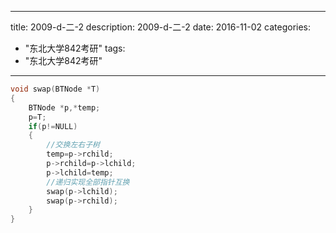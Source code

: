 
---
title: 2009-d-二-2
description: 2009-d-二-2
date: 2016-11-02
categories:
  - "东北大学842考研"
tags:
  - "东北大学842考研"

---


```cpp
void swap(BTNode *T)
{
    BTNode *p,*temp;
    p=T;
    if(p!=NULL)
    {
        //交换左右子树
        temp=p->rchild;
        p->rchild=p->lchild;
        p->lchild=temp;
        //递归实现全部指针互换
        swap(p->lchild);
        swap(p->rchild);
    }
}
```

